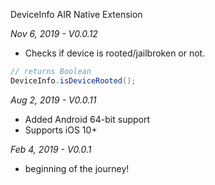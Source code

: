 DeviceInfo AIR Native Extension

*Nov 6, 2019 - V0.0.12*
* Checks if device is rooted/jailbroken or not.

```actionscript
// returns Boolean
DeviceInfo.isDeviceRooted();
```

*Aug 2, 2019 - V0.0.11*
* Added Android 64-bit support
* Supports iOS 10+

*Feb 4, 2019 - V0.0.1*
* beginning of the journey!